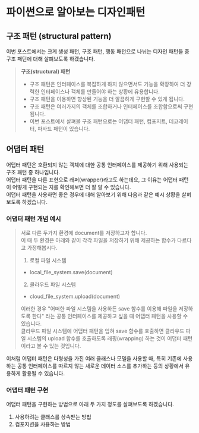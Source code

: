 # 파이썬으로 알아보는 디자인패턴  

## 구조 패턴 (structural pattern)
이번 포스트에서는 크게 생성 패턴, 구조 패턴, 행동 패턴으로 나뉘는 디자인 패턴들 중 구조 패턴에 대해 살펴보도록 하겠습니다.  

> **구조(structural) 패턴**
>  - 구조 패턴은 인터페이스를 복잡하게 하지 않으면서도 기능을 확장하여 더 강력한 인터페이스나 객체를 만들어야 하는 상황에 유용합니다.  
>  - 구조 패턴을 이용하면 향상된 기능을 더 깔끔하게 구현할 수 있게 됩니다.  
>  - 구조 패턴은 여러가지의 객체를 조합하거나 인터페이스를 조합함으로써 구현됨니다.  
>  - 이번 포스트에서 살펴볼 구조 패턴으로는 어댑터 패턴, 컴포지트, 데코레이터, 파사드 패턴이 있습니다.

## 어댑터 패턴  
어댑터 패턴은 호환되지 않는 객체에 대한 공통 인터페이스를 제공하기 위해 사용되는 구조 패턴 중 하나입니다.  
어댑터 패턴을 다른 표현으로 래퍼(wrapper)라고도 하는데요, 그 이유는 어댑터 패턴이 어떻게 구현되는 지를 확인해보면 더 잘 알 수 있습니다.   
어댑터 패턴을 사용하면 좋은 경우에 대해 알아보기 위해 다음과 같은 예시 상황을 살펴보도록 하겠습니다.   

### 어댑터 패턴 개념 예시
>서로 다른 두가지 환경에 document를 저장하고자 합니다.  
이 때 두 환경은 아래와 같이 각각 파일을 저장하기 위해 제공하는 함수가 다르다고 가정해봅시다.  
>1. 로컬 파일 시스템
>  - local_file_system.save(document)
>2. 클라우드 파일 시스템
>  - cloud_file_system.upload(document)
>
>이러한 경우 "어떠한 파일 시스템을 사용하든 save 함수를 이용해 파일을 저장하도록 한다" 라는 공통 인터페이스를 제공하고 싶을 때 어댑터 패턴을 사용할 수 있습니다.  
>클라우드 파일 시스템에 어댑터 패턴을 입혀 save 함수를 호출하면 클라우드 파일 시스템의 upload 함수를 호출하도록 래핑(wrapping) 하는 것이 어댑터 패턴이라고 볼 수 있는 것입니다.  

이처럼 어댑터 패턴은 다형성을 가진 여러 클래스나 모델을 사용할 때, 특히 기존에 사용하는 공통 인터페이스를 따르지 않는 새로운 데이터 소스를 추가하는 등의 상황에서 유용하게 활용될 수 있습니다.  

### 어댑터 패턴 구현
어댑터 패턴을 구현하는 방법으로 아래 두 가지 정도를 살펴보도록 하겠습니다.  
1. 사용하려는 클래스를 상속받는 방법  
2. 컴포지션을 사용하는 방법  
